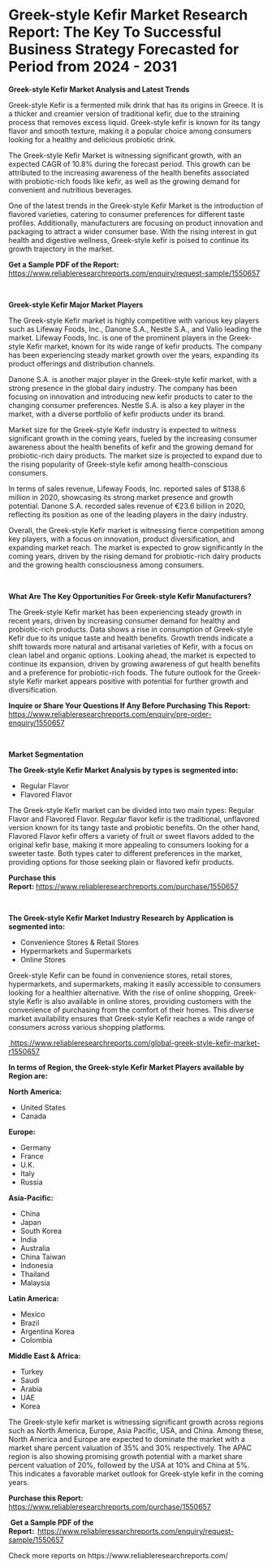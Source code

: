 <p><h1>Greek-style Kefir Market Research Report: The Key To Successful Business Strategy Forecasted for Period from 2024 - 2031</h1></p><p><strong>Greek-style Kefir Market Analysis and Latest Trends</strong></p>
<p><p>Greek-style Kefir is a fermented milk drink that has its origins in Greece. It is a thicker and creamier version of traditional kefir, due to the straining process that removes excess liquid. Greek-style kefir is known for its tangy flavor and smooth texture, making it a popular choice among consumers looking for a healthy and delicious probiotic drink.</p><p>The Greek-style Kefir Market is witnessing significant growth, with an expected CAGR of 10.8% during the forecast period. This growth can be attributed to the increasing awareness of the health benefits associated with probiotic-rich foods like kefir, as well as the growing demand for convenient and nutritious beverages.</p><p>One of the latest trends in the Greek-style Kefir Market is the introduction of flavored varieties, catering to consumer preferences for different taste profiles. Additionally, manufacturers are focusing on product innovation and packaging to attract a wider consumer base. With the rising interest in gut health and digestive wellness, Greek-style kefir is poised to continue its growth trajectory in the market.</p></p>
<p><strong>Get a Sample PDF of the Report:&nbsp;</strong> <a href="https://www.reliableresearchreports.com/enquiry/request-sample/1550657">https://www.reliableresearchreports.com/enquiry/request-sample/1550657</a></p>
<p>&nbsp;</p>
<p><strong>Greek-style Kefir Major Market Players</strong></p>
<p><p>The Greek-style Kefir market is highly competitive with various key players such as Lifeway Foods, Inc., Danone S.A., Nestle S.A., and Valio leading the market. Lifeway Foods, Inc. is one of the prominent players in the Greek-style Kefir market, known for its wide range of kefir products. The company has been experiencing steady market growth over the years, expanding its product offerings and distribution channels.</p><p>Danone S.A. is another major player in the Greek-style kefir market, with a strong presence in the global dairy industry. The company has been focusing on innovation and introducing new kefir products to cater to the changing consumer preferences. Nestle S.A. is also a key player in the market, with a diverse portfolio of kefir products under its brand.</p><p>Market size for the Greek-style Kefir industry is expected to witness significant growth in the coming years, fueled by the increasing consumer awareness about the health benefits of kefir and the growing demand for probiotic-rich dairy products. The market size is projected to expand due to the rising popularity of Greek-style kefir among health-conscious consumers.</p><p>In terms of sales revenue, Lifeway Foods, Inc. reported sales of $138.6 million in 2020, showcasing its strong market presence and growth potential. Danone S.A. recorded sales revenue of €23.6 billion in 2020, reflecting its position as one of the leading players in the dairy industry.</p><p>Overall, the Greek-style Kefir market is witnessing fierce competition among key players, with a focus on innovation, product diversification, and expanding market reach. The market is expected to grow significantly in the coming years, driven by the rising demand for probiotic-rich dairy products and the growing health consciousness among consumers.</p></p>
<p>&nbsp;</p>
<p><strong>What Are The Key Opportunities For Greek-style Kefir Manufacturers?</strong></p>
<p><p>The Greek-style Kefir market has been experiencing steady growth in recent years, driven by increasing consumer demand for healthy and probiotic-rich products. Data shows a rise in consumption of Greek-style Kefir due to its unique taste and health benefits. Growth trends indicate a shift towards more natural and artisanal varieties of Kefir, with a focus on clean label and organic options. Looking ahead, the market is expected to continue its expansion, driven by growing awareness of gut health benefits and a preference for probiotic-rich foods. The future outlook for the Greek-style Kefir market appears positive with potential for further growth and diversification.</p></p>
<p><strong>Inquire or Share Your Questions If Any Before Purchasing This Report:</strong> <a href="https://www.reliableresearchreports.com/enquiry/pre-order-enquiry/1550657">https://www.reliableresearchreports.com/enquiry/pre-order-enquiry/1550657</a></p>
<p>&nbsp;</p>
<p><strong>Market Segmentation</strong></p>
<p><strong>The Greek-style Kefir Market Analysis by types is segmented into:</strong></p>
<p><ul><li>Regular Flavor</li><li>Flavored Flavor</li></ul></p>
<p><p>The Greek-style Kefir market can be divided into two main types: Regular Flavor and Flavored Flavor. Regular flavor kefir is the traditional, unflavored version known for its tangy taste and probiotic benefits. On the other hand, Flavored Flavor kefir offers a variety of fruit or sweet flavors added to the original kefir base, making it more appealing to consumers looking for a sweeter taste. Both types cater to different preferences in the market, providing options for those seeking plain or flavored kefir products.</p></p>
<p><strong>Purchase this Report:&nbsp;</strong><a href="https://www.reliableresearchreports.com/purchase/1550657">https://www.reliableresearchreports.com/purchase/1550657</a></p>
<p>&nbsp;</p>
<p><strong>The Greek-style Kefir Market Industry Research by Application is segmented into:</strong></p>
<p><ul><li>Convenience Stores & Retail Stores</li><li>Hypermarkets and Supermarkets</li><li>Online Stores</li></ul></p>
<p><p>Greek-style Kefir can be found in convenience stores, retail stores, hypermarkets, and supermarkets, making it easily accessible to consumers looking for a healthier alternative. With the rise of online shopping, Greek-style Kefir is also available in online stores, providing customers with the convenience of purchasing from the comfort of their homes. This diverse market availability ensures that Greek-style Kefir reaches a wide range of consumers across various shopping platforms.</p></p>
<p><a href="https://www.reliableresearchreports.com/global-greek-style-kefir-market-r1550657">&nbsp;https://www.reliableresearchreports.com/global-greek-style-kefir-market-r1550657</a></p>
<p><strong>In terms of Region, the Greek-style Kefir Market Players available by Region are:</strong></p>
<p>
    <p> <strong> North America: </strong>
        <ul>
            <li>United States</li>
            <li>Canada</li>
        </ul>
        </p> 
    <p> <strong> Europe: </strong>
        <ul>
            <li>Germany</li>
            <li>France</li>
            <li>U.K.</li>
            <li>Italy</li>
            <li>Russia</li>
        </ul>
        </p> 
    <p> <strong> Asia-Pacific: </strong>
        <ul>
            <li>China</li>
            <li>Japan</li>
            <li>South Korea</li>
            <li>India</li>
            <li>Australia</li>
            <li>China Taiwan</li>
            <li>Indonesia</li>
            <li>Thailand</li>
            <li>Malaysia</li>
        </ul>
        </p> 
    <p> <strong> Latin America: </strong>
        <ul>
            <li>Mexico</li>
            <li>Brazil</li>
            <li>Argentina Korea</li>
            <li>Colombia</li>
        </ul>
        </p> 
    <p> <strong> Middle East & Africa: </strong>
        <ul>
            <li>Turkey</li>
            <li>Saudi</li>
            <li>Arabia</li>
            <li>UAE</li>
            <li>Korea</li>
        </ul>
    </p>
    </p>
<p><p>The Greek-style kefir market is witnessing significant growth across regions such as North America, Europe, Asia Pacific, USA, and China. Among these, North America and Europe are expected to dominate the market with a market share percent valuation of 35% and 30% respectively. The APAC region is also showing promising growth potential with a market share percent valuation of 20%, followed by the USA at 10% and China at 5%. This indicates a favorable market outlook for Greek-style kefir in the coming years.</p></p>
<p><strong>Purchase this Report: </strong><a href="https://www.reliableresearchreports.com/purchase/1550657">https://www.reliableresearchreports.com/purchase/1550657</a></p>
<p>&nbsp;<strong>Get a Sample PDF of the Report:&nbsp;&nbsp;</strong><a href="https://www.reliableresearchreports.com/enquiry/request-sample/1550657">https://www.reliableresearchreports.com/enquiry/request-sample/1550657</a></p>
<p><strong></strong></p>
<p>Check more reports on https://www.reliableresearchreports.com/</p>